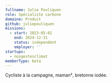 ```yaml
---
fullname: Julie Pouliquen
role: Spécialiste carbone
domaine: Produit
github: juliepouliquen
missions:
  - start: 2023-05-02
    end: 2024-12-31
    status: independent
    employer: ''
startups:
  - nosgestesclimat
memberType: beta
---
```


Cycliste à la campagne, maman², bretonne iodée.
